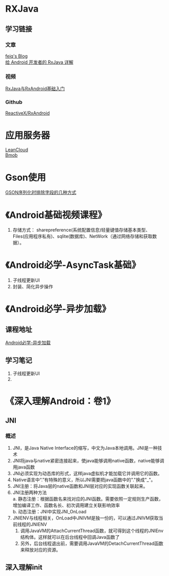 
# RXJava
## 学习链接
### 文章
[feiq's Blog](http://blog.inching.org/categories/RxJava/)  
[给 Android 开发者的 RxJava 详解](https://gank.io/post/560e15be2dca930e00da1083)  

### 视频
[RxJava与RxAndroid基础入门](https://www.imooc.com/learn/877)

### Github
[ReactiveX/RxAndroid](https://github.com/ReactiveX/RxAndroid)


# 应用服务器
[LeanCloud](https://leancloud.cn/dashboard/login.html#/signin)  
[Bmob](https://www.bmob.cn/)  

# Gson使用
[GSON序列化时排除字段的几种方式](https://my.oschina.net/orgsky/blog/368768)

# 《Android基础视频课程》
1. 存储方式： sharepreference(系统配置信息)轻量键值存储基本类型、Files(应用程序私有)、sqlite(数据库)、NetWork（通过网络存储和获取数据）。


# 《Android必学-AsyncTask基础》
1. 子线程更新UI
2. 封装、简化异步操作

# 《Android必学-异步加载》
## 课程地址
[Android必学-异步加载](https://www.imooc.com/learn/406)

## 学习笔记
1. 子线程更新UI
2. 

# 《深入理解Android：卷1》
## JNI
### 概述
1. JNI，是Java Native Interface的缩写，中文为Java本地调用。JNI是一种技术
2. JNI将java与native紧密连接起来，使java能够调用native函数，native能够调用java函数
3. JNI必须实现为动态库的形式，这样java虚拟机才能加载它并调用它的函数。
4. Native语言中“.”有特殊的意义，所以JNI需要把java函数中的"."换成"_"。
5. JNI注册：将Java层的native函数和JNI层对应的实现函数关联起来。
6. JNI注册两种方法  
   a. 静态注册：根据函数名来找对应的JNI函数。需要依照一定规则生产函数，增加编译工作、函数名长、初次调用建立关联影响效率  
   b. 动态注册：JNI中实现JNI_OnLoad
7. JNIENV与线程相关，OnLoad中JNIVM是独一份的，可以通过JNIVM获取当前线程的JNIENV
   1. 调用JavaVM的AttachCurrentThread函数，就可得到这个线程的JNIEnv结构体。这样就可以在后台线程中回调Java函数了
   2. 另外，后台线程退出前，需要调用JavaVM的DetachCurrentThread函数来释放对应的资源。

## 深入理解init
